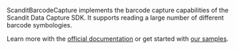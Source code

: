 ScanditBarcodeCapture implements the barcode capture capabilities of the Scandit Data Capture SDK. It supports reading a large number of different barcode symbologies.

Learn more with the [official documentation](https://docs.scandit.com/data-capture-sdk/flutter/get-started-barcode.html) or get started with [our samples](https://github.com/Scandit/datacapture-flutter-samples).
